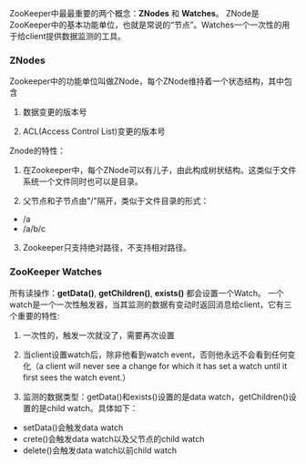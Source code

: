 ZooKeeper中最最重要的两个概念：**ZNodes** 和 **Watches**。
ZNode是ZooKeeper中的基本功能单位，也就是常说的“节点”。Watches一个一次性的用于给client提供数据监测的工具。

### ZNodes
Zookeeper中的功能单位叫做ZNode，每个ZNode维持着一个状态结构，其中包含

1. 数据变更的版本号

2. ACL(Access Control List)变更的版本号

Znode的特性：

1. 在Zookeeper中，每个ZNode可以有儿子，由此构成树状结构。这类似于文件系统一个文件同时也可以是目录。

2. 父节点和子节点由"/"隔开，类似于文件目录的形式：
- /a
- /a/b/c
3. Zookeeper只支持绝对路径，不支持相对路径。

### ZooKeeper Watches
所有读操作：**getData()**, **getChildren()**, **exists()** 都会设置一个Watch。
一个watch是一个一次性触发器，当其监测的数据有变动时返回消息给client，它有三个重要的特性:

1. 一次性的，触发一次就没了，需要再次设置

2. 当client设置watch后，除非他看到watch event，否则他永远不会看到任何变化（a client will never see a change for which it has set a watch until it first sees the watch event.）

3. 监测的数据类型：getData()和exists()设置的是data watch，getChildren()设置的是child watch。具体如下：
+ setData()会触发data watch
+ crete()会触发data watch以及父节点的child watch
+ delete()会触发data watch以前child watch
